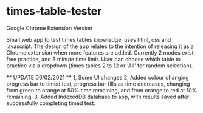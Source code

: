 # times-table-tester

Google Chrome Extension Version

Small web app to test times tables knowledge, uses html, css and javascript.
The design of the app relates to the intention of releasing it as a Chrome extension when more features are added.
Currently 2 modes exist: free practice, and 3 minute time limit.
User can choose which table to practice via a dropdown (times tables 2 to 12 or 'All' for random selection).

** UPDATE 06/02/2021 **
1, Some UI changes
2, Added colour changing progress bar to timed test, progress bar fills as time decreases,
changing from green to orange at 50% time remaining, and from orange to red at 10% remaining.
3, Added IndexedDB database to app, with results saved after successfully completing timed test.
